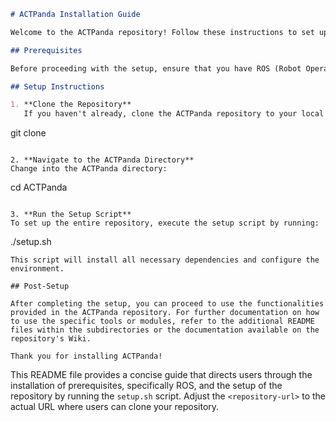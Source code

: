```markdown
# ACTPanda Installation Guide

Welcome to the ACTPanda repository! Follow these instructions to set up the environment and get started.

## Prerequisites

Before proceeding with the setup, ensure that you have ROS (Robot Operating System) installed on your machine. If ROS is not installed, please follow the installation guide appropriate for your operating system available at the [ROS Installation Page](http://wiki.ros.org/ROS/Installation).

## Setup Instructions

1. **Clone the Repository**  
   If you haven't already, clone the ACTPanda repository to your local machine using the following command:
   ```
   git clone <repository-url>
   ```

2. **Navigate to the ACTPanda Directory**  
   Change into the ACTPanda directory:
   ```
   cd ACTPanda
   ```

3. **Run the Setup Script**  
   To set up the entire repository, execute the setup script by running:
   ```
   ./setup.sh
   ```
   This script will install all necessary dependencies and configure the environment.

## Post-Setup

After completing the setup, you can proceed to use the functionalities provided in the ACTPanda repository. For further documentation on how to use the specific tools or modules, refer to the additional README files within the subdirectories or the documentation available on the repository's Wiki.

Thank you for installing ACTPanda!
```

This README file provides a concise guide that directs users through the installation of prerequisites, specifically ROS, and the setup of the repository by running the `setup.sh` script. Adjust the `<repository-url>` to the actual URL where users can clone your repository.
